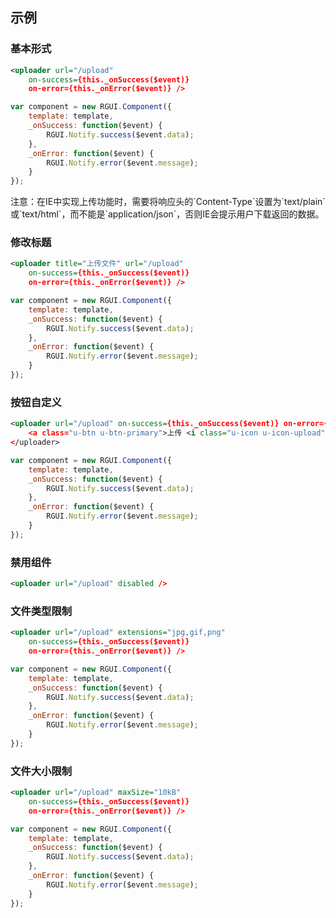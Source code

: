 ## 示例

### 基本形式

<div class="m-example"></div>

```xml
<uploader url="/upload"
    on-success={this._onSuccess($event)}
    on-error={this._onError($event)} />
```

```javascript
var component = new RGUI.Component({
    template: template,
    _onSuccess: function($event) {
        RGUI.Notify.success($event.data);
    },
    _onError: function($event) {
        RGUI.Notify.error($event.message);
    }
});
```

<div class="u-message u-message-warning">
    <i class="message_icon u-icon u-icon-warning-circle"></i> 注意：在IE中实现上传功能时，需要将响应头的`Content-Type`设置为`text/plain`或`text/html`，而不能是`application/json`，否则IE会提示用户下载返回的数据。
</div>

### 修改标题

<div class="m-example"></div>

```xml
<uploader title="上传文件" url="/upload"
    on-success={this._onSuccess($event)}
    on-error={this._onError($event)} />
```

```javascript
var component = new RGUI.Component({
    template: template,
    _onSuccess: function($event) {
        RGUI.Notify.success($event.data);
    },
    _onError: function($event) {
        RGUI.Notify.error($event.message);
    }
});
```

### 按钮自定义

<div class="m-example"></div>

```xml
<uploader url="/upload" on-success={this._onSuccess($event)} on-error={this._onError($event)}>
    <a class="u-btn u-btn-primary">上传 <i class="u-icon u-icon-upload"></i></a>
</uploader>
```

```javascript
var component = new RGUI.Component({
    template: template,
    _onSuccess: function($event) {
        RGUI.Notify.success($event.data);
    },
    _onError: function($event) {
        RGUI.Notify.error($event.message);
    }
});
```

### 禁用组件

<div class="m-example"></div>

```xml
<uploader url="/upload" disabled />
```

### 文件类型限制

<div class="m-example"></div>

```xml
<uploader url="/upload" extensions="jpg,gif,png"
    on-success={this._onSuccess($event)}
    on-error={this._onError($event)} />
```

```javascript
var component = new RGUI.Component({
    template: template,
    _onSuccess: function($event) {
        RGUI.Notify.success($event.data);
    },
    _onError: function($event) {
        RGUI.Notify.error($event.message);
    }
});
```

### 文件大小限制

<div class="m-example"></div>

```xml
<uploader url="/upload" maxSize="10kB"
    on-success={this._onSuccess($event)}
    on-error={this._onError($event)} />
```

```javascript
var component = new RGUI.Component({
    template: template,
    _onSuccess: function($event) {
        RGUI.Notify.success($event.data);
    },
    _onError: function($event) {
        RGUI.Notify.error($event.message);
    }
});
```
